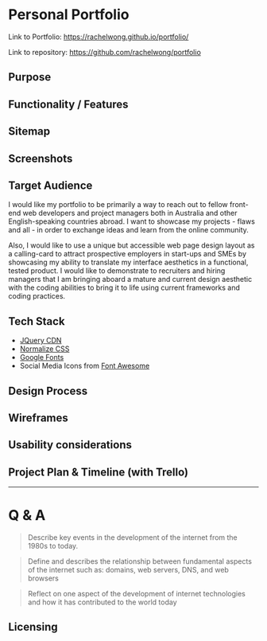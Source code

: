# Personal Portfolio

Link to Portfolio: https://rachelwong.github.io/portfolio/

Link to repository: https://github.com/rachelwong/portfolio

## Purpose

## Functionality / Features

## Sitemap

## Screenshots

## Target Audience

I would like my portfolio to be primarily a way to reach out to fellow front-end web developers and project managers both in Australia and other English-speaking countries abroad. I want to showcase my projects - flaws and all - in order to exchange ideas and learn from the online community. 

Also, I would like to use a unique but accessible web page design layout as a calling-card to attract prospective employers in start-ups and SMEs by showcasing my ability to translate my interface aesthetics in a functional, tested product. I would like to demonstrate to recruiters and hiring managers that I am bringing aboard a mature and current design aesthetic with the coding abilities to bring it to life using current frameworks and coding practices. 

## Tech Stack
* [JQuery CDN](http://code.jquery.com/)
* [Normalize CSS](https://github.com/necolas/normalize.css/)
* [Google Fonts](https://fonts.google.com)
* Social Media Icons from [Font Awesome](https://fontawesome.com)

## Design Process

## Wireframes

## Usability considerations

## Project Plan & Timeline (with Trello)

___

# Q & A

> Describe key events in the development of the internet from the 1980s to today.

> Define and describes the relationship between fundamental aspects of the internet such as: domains, web servers, DNS, and web browsers

> Reflect on one aspect of the development of internet technologies and how it has contributed to the world today

## Licensing
